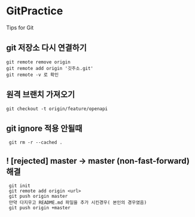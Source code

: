 # GitPractice
Tips for Git

## git 저장소 다시 연결하기
```
git remote remove origin
git remote add origin '깃주소.git'
git remote -v 로 확인
```

## 원격 브랜치 가져오기
```
git checkout -t origin/feature/openapi
```
## git ignore 적용 안될때 
```
 git rm -r --cached .
```

##  ! [rejected]        master -> master (non-fast-forward) 해결 
```
 git init 
 git remote add origin <url>
 git push origin master
 만약 다지우고 README.md 파일을 추가 시킨경우( 본인의 경우였음)
 git push origin +master 
```
